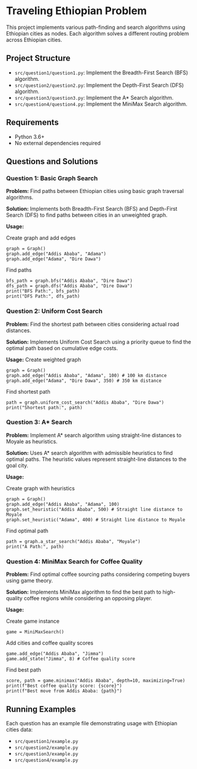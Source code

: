 # Traveling Ethiopian Problem

This project implements various path-finding and search algorithms using Ethiopian cities as nodes. Each algorithm solves a different routing problem across Ethiopian cities.

## Project Structure

- `src/question1/question1.py`: Implement the Breadth-First Search (BFS) algorithm.
- `src/question2/question2.py`: Implement the Depth-First Search (DFS) algorithm.
- `src/question3/question3.py`: Implement the A\* Search algorithm.
- `src/question4/question4.py`: Implement the MiniMax Search algorithm.

## Requirements

- Python 3.6+
- No external dependencies required

## Questions and Solutions

### Question 1: Basic Graph Search

**Problem:** Find paths between Ethiopian cities using basic graph traversal algorithms.

**Solution:** Implements both Breadth-First Search (BFS) and Depth-First Search (DFS) to find paths between cities in an unweighted graph.

**Usage:**

Create graph and add edges

```
graph = Graph()
graph.add_edge("Addis Ababa", "Adama")
graph.add_edge("Adama", "Dire Dawa")
```

Find paths

```
bfs_path = graph.bfs("Addis Ababa", "Dire Dawa")
dfs_path = graph.dfs("Addis Ababa", "Dire Dawa")
print("BFS Path:", bfs_path)
print("DFS Path:", dfs_path)
```

### Question 2: Uniform Cost Search

**Problem:** Find the shortest path between cities considering actual road distances.

**Solution:** Implements Uniform Cost Search using a priority queue to find the optimal path based on cumulative edge costs.

**Usage:**
Create weighted graph

```
graph = Graph()
graph.add_edge("Addis Ababa", "Adama", 100) # 100 km distance
graph.add_edge("Adama", "Dire Dawa", 350) # 350 km distance
```

Find shortest path

```
path = graph.uniform_cost_search("Addis Ababa", "Dire Dawa")
print("Shortest path:", path)
```

### Question 3: A\* Search

**Problem:** Implement A\* search algorithm using straight-line distances to Moyale as heuristics.

**Solution:** Uses A\* search algorithm with admissible heuristics to find optimal paths. The heuristic values represent straight-line distances to the goal city.

**Usage:**

Create graph with heuristics

```
graph = Graph()
graph.add_edge("Addis Ababa", "Adama", 100)
graph.set_heuristic("Addis Ababa", 500) # Straight line distance to Moyale
graph.set_heuristic("Adama", 400) # Straight line distance to Moyale
```

Find optimal path

```
path = graph.a_star_search("Addis Ababa", "Moyale")
print("A Path:", path)
```

### Question 4: MiniMax Search for Coffee Quality

**Problem:** Find optimal coffee sourcing paths considering competing buyers using game theory.

**Solution:** Implements MiniMax algorithm to find the best path to high-quality coffee regions while considering an opposing player.

**Usage:**

Create game instance

```
game = MiniMaxSearch()
```

Add cities and coffee quality scores

```
game.add_edge("Addis Ababa", "Jimma")
game.add_state("Jimma", 8) # Coffee quality score
```

Find best path

```
score, path = game.minimax("Addis Ababa", depth=10, maximizing=True)
print(f"Best coffee quality score: {score}")
print(f"Best move from Addis Ababa: {path}")
```

## Running Examples

Each question has an example file demonstrating usage with Ethiopian cities data:

- `src/question1/example.py`
- `src/question2/example.py`
- `src/question3/example.py`
- `src/question4/example.py`

